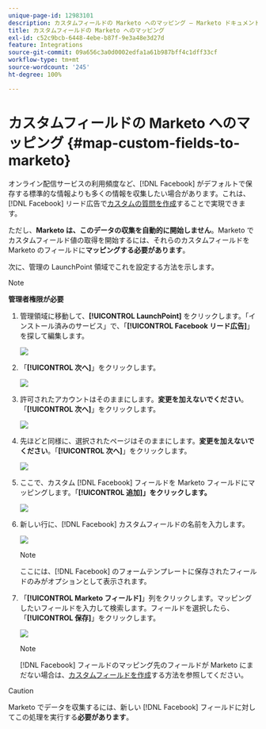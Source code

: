 ```yaml
---
unique-page-id: 12983101
description: カスタムフィールドの Marketo へのマッピング — Marketo ドキュメント — 製品ドキュメント
title: カスタムフィールドの Marketo へのマッピング
exl-id: c52c9bcb-6448-4ebe-b87f-9e3a48e3d27d
feature: Integrations
source-git-commit: 09a656c3a0d0002edfa1a61b987bff4c1dff33cf
workflow-type: tm+mt
source-wordcount: '245'
ht-degree: 100%

---
```


# カスタムフィールドの Marketo へのマッピング {#map-custom-fields-to-marketo}

オンライン配信サービスの利用頻度など、[!DNL Facebook] がデフォルトで保存する標準的な情報よりも多くの情報を収集したい場合があります。これは、[!DNL Facebook] リード広告で[カスタムの質問を作成](https://ja-jp.facebook.com/business/help/774623835981457?&helpref=uf_permalink)することで実現できます。

ただし、**Marketo は、このデータの収集を自動的に開始しません**。Marketo でカスタムフィールド値の取得を開始するには、それらのカスタムフィールドを Marketo のフィールドに&#x200B;**マッピングする必要があります**。

次に、管理の LaunchPoint 領域でこれを設定する方法を示します。

>[!NOTE]
>
>**管理者権限が必要**

1. 管理領域に移動して、**[!UICONTROL LaunchPoint]** をクリックします。「インストール済みのサービス」で、「**[!UICONTROL Facebook リード広告]**」を探して編集します。

   ![](assets/image2017-10-24-9-3a32-3a16.png)

1. 「**[!UICONTROL 次へ]**」をクリックします。

   ![](assets/image2017-10-24-14-3a55-3a13.png)

1. 許可されたアカウントはそのままにします。**変更を加えないでください**。「**[!UICONTROL 次へ]**」をクリックします。

   ![](assets/image2017-10-24-14-3a56-3a48.png)

1. 先ほどと同様に、選択されたページはそのままにします。**変更を加えないでください**。「**[!UICONTROL 次へ]**」をクリックします。

   ![](assets/image2017-10-24-15-3a0-3a54.png)

1. ここで、カスタム [!DNL Facebook] フィールドを Marketo フィールドにマッピングします。「**[!UICONTROL 追加]」をクリックします。**

   ![](assets/image2017-10-24-9-3a33-3a49.png)

1. 新しい行に、[!DNL Facebook] カスタムフィールドの名前を入力します。

   ![](assets/image2017-10-24-9-3a37-3a3.png)

   >[!NOTE]
   >
   >ここには、[!DNL Facebook] のフォームテンプレートに保存されたフィールドのみがオプションとして表示されます。

1. 「**[!UICONTROL Marketo フィールド]**」列をクリックします。マッピングしたいフィールドを入力して検索します。フィールドを選択したら、「**[!UICONTROL 保存]**」をクリックします。

   ![](assets/image2017-10-24-11-3a16-3a42.png)

   >[!NOTE]
   >
   >[!DNL Facebook] フィールドのマッピング先のフィールドが Marketo にまだない場合は、[カスタムフィールドを作成](/help/marketo/product-docs/administration/field-management/create-a-custom-field-in-marketo.md)する方法を参照してください。

>[!CAUTION]
>
>Marketo でデータを収集するには、新しい [!DNL Facebook] フィールドに対してこの処理を実行する&#x200B;**必要があります**。
